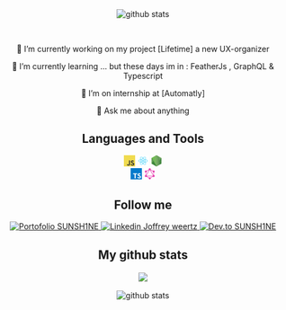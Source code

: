 
<p  align="center">
  <img align="center" src="https://im6.ezgif.com/tmp/ezgif-6-bfef9c6c528a.gif" alt=" github stats" /><br>
</p>

<br>

<div align="center">
  <p>🔭 I’m currently working on my project [Lifetime] a new UX-organizer</p>
  <p>🌱 I’m currently learning ... but these days im in :  FeatherJs , GraphQL & Typescript</p>
  <p>👯 I’m on internship at [Automatly]</p>
  <p>💬 Ask me about anything </p>

  <h2>Languages and Tools</h2>  

  <code><img height="20" src="https://raw.githubusercontent.com/github/explore/80688e429a7d4ef2fca1e82350fe8e3517d3494d/topics/javascript/javascript.png"></code>
  <code><img height="20" src="https://raw.githubusercontent.com/github/explore/80688e429a7d4ef2fca1e82350fe8e3517d3494d/topics/react/react.png"></code>
  <code><img height="20" src="https://raw.githubusercontent.com/github/explore/80688e429a7d4ef2fca1e82350fe8e3517d3494d/topics/nodejs/nodejs.png"></code>    
  <code><img height="20" src="https://raw.githubusercontent.com/github/explore/80688e429a7d4ef2fca1e82350fe8e3517d3494d/topics/typescript/typescript.png"></code>
  <code><img height="20" src="https://raw.githubusercontent.com/github/explore/5c058a388828bb5fde0bcafd4bc867b5bb3f26f3/topics/graphql/graphql.png"></code>
</div>


  <h2 align="center">Follow me</h2>  

<p align="center">
  <a href= "#">
    <img src="https://img.icons8.com/material-outlined/26/000000/ball-point-pen.png" alt="Portofolio SUNSH1NE"/>
  </a>
  <a href= "https://www.linkedin.com/in/joffrey-weertz/">
    <img src="https://img.icons8.com/material-outlined/30/000000/linkedin.png" alt="Linkedin Joffrey weertz"/>
  </a>
  <a href= "https://dev.to/sunsh1ne">
    <img src="https://img.icons8.com/windows/32/000000/dev.png" alt="Dev.to SUNSH1NE"/>
  </a>
</p>


  <h2 align="center">My github stats</h2>  

<p  align="center">
   <img align="center" src="https://github-readme-stats.vercel.app/api/top-langs/?username=jSUNSH1NEw&layout=compact&theme=radical" />
   <br>
</p>

<p  align="center">
  <img align="center" src="https://github-readme-stats.vercel.app/api?username=jSUNSH1NEw&show_icons=true&include_all_commits=true&theme=radical" alt=" github stats" /><br>
</p>



